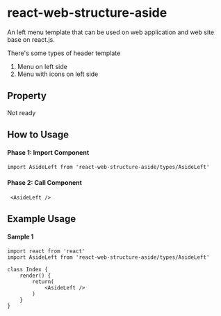 # react-web-structure-aside
An left menu template that can be used on web application and web site base on react.js.

There's some types of header template
1. Menu on left side
2. Menu with icons on left side
  
## Property
Not ready

## How to Usage 
#### Phase 1: Import Component
`import AsideLeft from 'react-web-structure-aside/types/AsideLeft'`

#### Phase 2:  Call Component
` <AsideLeft />` 

## Example Usage
#### Sample 1
```
import react from 'react'
import AsideLeft from 'react-web-structure-aside/types/AsideLeft'

class Index {
    render() {
        return(
            <AsideLeft />
        )
    }
}
```


